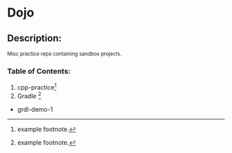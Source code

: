 # Dojo
## Description:
<sub>
  Misc practice repo containing sandbox projects.
</sub>

### Table of Contents:
1. cpp-practice[^1]
2. Gradle [^2]
  - grdl-demo-1





[^1]: example footnote.
[^2]: example footnote.
